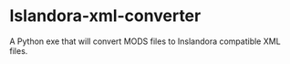 # Islandora-xml-converter
 A Python exe that will convert MODS files to Inslandora compatible XML files.
